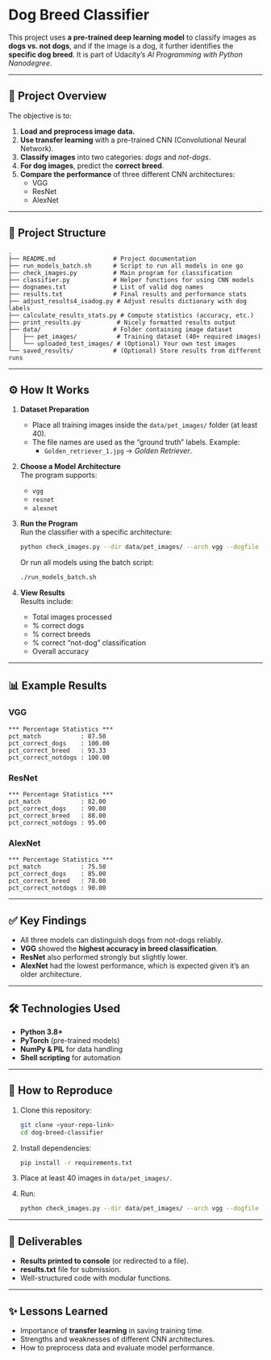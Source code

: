 # Dog Breed Classifier  

This project uses **a pre-trained deep learning model** to classify images as **dogs vs. not dogs**, and if the image is a dog, it further identifies the **specific dog breed**. It is part of Udacity’s *AI Programming with Python Nanodegree*.

---

## 📌 Project Overview  

The objective is to:
1. **Load and preprocess image data.**  
2. **Use transfer learning** with a pre-trained CNN (Convolutional Neural Network).  
3. **Classify images** into two categories: *dogs* and *not-dogs*.  
4. **For dog images**, predict the **correct breed**.  
5. **Compare the performance** of three different CNN architectures:
   - VGG  
   - ResNet  
   - AlexNet  

---

## 📂 Project Structure  

```
.
├── README.md                # Project documentation
├── run_models_batch.sh      # Script to run all models in one go
├── check_images.py          # Main program for classification
├── classifier.py            # Helper functions for using CNN models
├── dognames.txt             # List of valid dog names
├── results.txt              # Final results and performance stats
├── adjust_results4_isadog.py # Adjust results dictionary with dog labels
├── calculate_results_stats.py # Compute statistics (accuracy, etc.)
├── print_results.py          # Nicely formatted results output
├── data/                    # Folder containing image dataset
│   ├── pet_images/           # Training dataset (40+ required images)
│   └── uploaded_test_images/ # (Optional) Your own test images
└── saved_results/           # (Optional) Store results from different runs
```

---

## ⚙️ How It Works  

1. **Dataset Preparation**  
   - Place all training images inside the `data/pet_images/` folder (at least 40).  
   - The file names are used as the “ground truth” labels. Example:  
     - `Golden_retriever_1.jpg` → *Golden Retriever*.  

2. **Choose a Model Architecture**  
   The program supports:  
   - `vgg`  
   - `resnet`  
   - `alexnet`  

3. **Run the Program**  
   Run the classifier with a specific architecture:  

   ```bash
   python check_images.py --dir data/pet_images/ --arch vgg --dogfile dognames.txt
   ```

   Or run all models using the batch script:  

   ```bash
   ./run_models_batch.sh
   ```

4. **View Results**  
   Results include:  
   - Total images processed  
   - % correct dogs  
   - % correct breeds  
   - % correct “not-dog” classification  
   - Overall accuracy  

---

## 📊 Example Results  

### VGG  
```
*** Percentage Statistics ***
pct_match           : 87.50
pct_correct_dogs    : 100.00
pct_correct_breed   : 93.33
pct_correct_notdogs : 100.00
```

### ResNet  
```
*** Percentage Statistics ***
pct_match           : 82.00
pct_correct_dogs    : 90.00
pct_correct_breed   : 88.00
pct_correct_notdogs : 95.00
```

### AlexNet  
```
*** Percentage Statistics ***
pct_match           : 75.50
pct_correct_dogs    : 85.00
pct_correct_breed   : 78.00
pct_correct_notdogs : 90.00
```

---

## ✅ Key Findings  

- All three models can distinguish dogs from not-dogs reliably.  
- **VGG** showed the **highest accuracy in breed classification**.  
- **ResNet** also performed strongly but slightly lower.  
- **AlexNet** had the lowest performance, which is expected given it’s an older architecture.  

---

## 🛠️ Technologies Used  

- **Python 3.8+**  
- **PyTorch** (pre-trained models)  
- **NumPy & PIL** for data handling  
- **Shell scripting** for automation  

---

## 🚀 How to Reproduce  

1. Clone this repository:  
   ```bash
   git clone <your-repo-link>
   cd dog-breed-classifier
   ```

2. Install dependencies:  
   ```bash
   pip install -r requirements.txt
   ```

3. Place at least 40 images in `data/pet_images/`.  

4. Run:  
   ```bash
   python check_images.py --dir data/pet_images/ --arch vgg --dogfile dognames.txt
   ```

---

## 📌 Deliverables  

- **Results printed to console** (or redirected to a file).  
- **results.txt** file for submission.  
- Well-structured code with modular functions.  

---

## ✨ Lessons Learned  

- Importance of **transfer learning** in saving training time.  
- Strengths and weaknesses of different CNN architectures.  
- How to preprocess data and evaluate model performance.  
